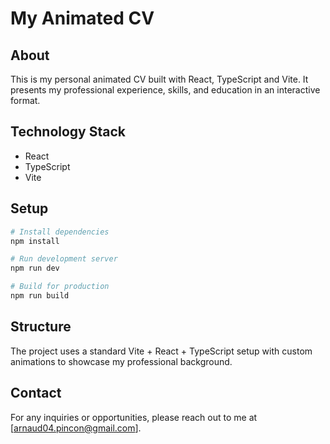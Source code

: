 # My Animated CV

## About
This is my personal animated CV built with React, TypeScript and Vite. It presents my professional experience, skills, and education in an interactive format.

## Technology Stack
- React
- TypeScript
- Vite

## Setup
```bash
# Install dependencies
npm install

# Run development server
npm run dev

# Build for production
npm run build
```

## Structure
The project uses a standard Vite + React + TypeScript setup with custom animations to showcase my professional background.

## Contact
For any inquiries or opportunities, please reach out to me at [arnaud04.pincon@gmail.com].